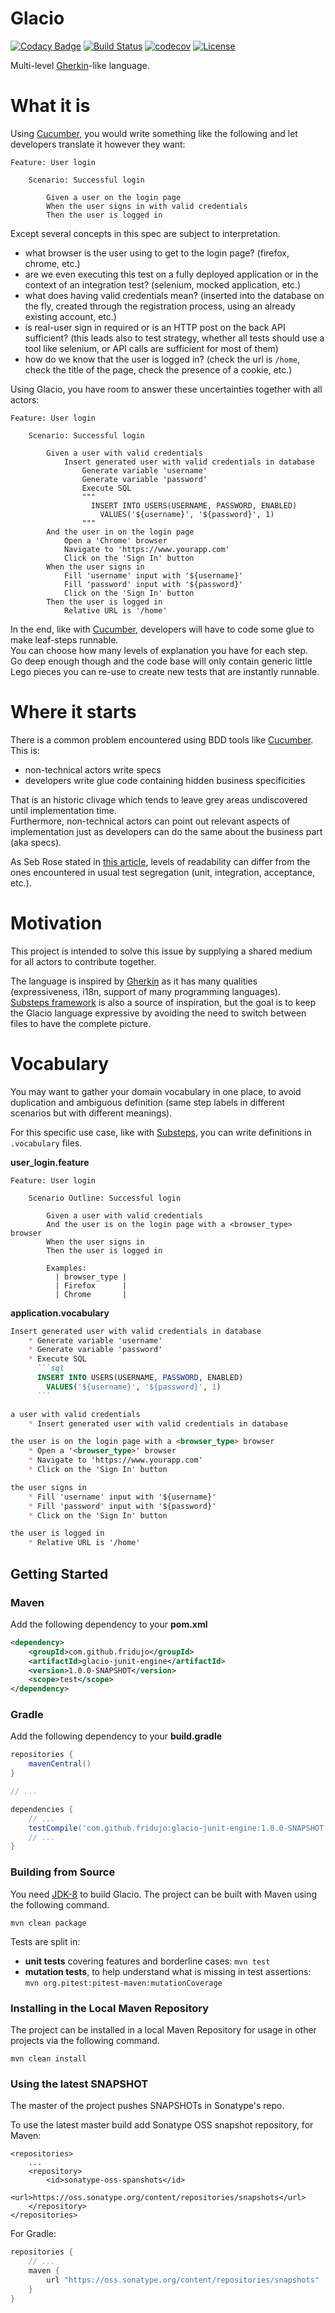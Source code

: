 # Glacio
[![Codacy Badge](https://api.codacy.com/project/badge/Grade/c0142d637ee44a86a201c5caba95a8d9)](https://www.codacy.com/app/ledoyen/glacio?utm_source=github.com&amp;utm_medium=referral&amp;utm_content=fridujo/glacio&amp;utm_campaign=Badge_Grade)
[![Build Status](https://travis-ci.com/fridujo/glacio.svg?branch=master)](https://travis-ci.com/fridujo/glacio)
[![codecov](https://codecov.io/gh/fridujo/glacio/branch/master/graph/badge.svg)](https://codecov.io/gh/fridujo/glacio)
[![License](https://img.shields.io/github/license/fridujo/spring-automocker.svg)](https://opensource.org/licenses/Apache-2.0)

Multi-level [Gherkin](https://docs.cucumber.io/gherkin/reference/)-like language.

# What it is

Using [Cucumber](https://docs.cucumber.io/), you would write something like the following and let developers translate it however they want:
```gherkin
Feature: User login

    Scenario: Successful login

        Given a user on the login page
        When the user signs in with valid credentials
        Then the user is logged in
```

Except several concepts in this spec are subject to interpretation.
 * what browser is the user using to get to the login page? (firefox, chrome, etc.)
 * are we even executing this test on a fully deployed application or in the context of an integration test? (selenium, mocked application, etc.)
 * what does having valid credentials mean? (inserted into the database on the fly, created through the registration process, using an already existing account, etc.)
 * is real-user sign in required or is an HTTP post on the back API sufficient? (this leads also to test strategy, whether all tests should use a tool like selenium, or API calls are sufficient for most of them)
 * how do we know that the user is logged in? (check the url is `/home`, check the title of the page, check the presence of a cookie, etc.)

Using Glacio, you have room to answer these uncertainties together with all actors:
```glacio
Feature: User login

    Scenario: Successful login

        Given a user with valid credentials
            Insert generated user with valid credentials in database
                Generate variable 'username'
                Generate variable 'password'
                Execute SQL
                """
                  INSERT INTO USERS(USERNAME, PASSWORD, ENABLED)
                    VALUES('${username}', '${password}', 1)
                """
        And the user in on the login page
            Open a 'Chrome' browser
            Navigate to 'https://www.yourapp.com'
            Click on the 'Sign In' button
        When the user signs in
            Fill 'username' input with '${username}'
            Fill 'password' input with '${password}'
            Click on the 'Sign In' button
        Then the user is logged in
            Relative URL is '/home'
```

In the end, like with [Cucumber](https://docs.cucumber.io/), developers will have to code some glue to make leaf-steps runnable.  
You can choose how many levels of explanation you have for each step.  
Go deep enough though and the code base will only contain generic little Lego pieces you can re-use to create new tests that are instantly runnable.

# Where it starts
There is a common problem encountered using BDD tools like [Cucumber](https://docs.cucumber.io/).  
This is:
 * non-technical actors write specs
 * developers write glue code containing hidden business specificities

That is an historic clivage which tends to leave grey areas undiscovered until implementation time.  
Furthermore, non-technical actors can point out relevant aspects of implementation just as developers can do the same about the business part (aka specs).

As Seb Rose stated in [this article](http://claysnow.co.uk/the-testing-iceberg/), levels of readability can differ from the ones encountered in usual test segregation (unit, integration, acceptance, etc.).

# Motivation
This project is intended to solve this issue by supplying a shared medium for all actors to contribute together.  

The language is inspired by [Gherkin](https://docs.cucumber.io/gherkin/reference/) as it has many qualities (expressiveness, i18n, support of many programming languages).  
[Substeps framework](http://substeps.github.io/introduction/overview/) is also a source of inspiration, but the goal is to keep the Glacio language expressive by avoiding the need to switch between files to have the complete picture.

# Vocabulary

You may want to gather your domain vocabulary in one place, to avoid duplication and ambiguous definition (same step labels in different scenarios but with different meanings).

For this specific use case, like with [Substeps](http://substeps.github.io/introduction/overview/), you can write definitions in `.vocabulary` files.

**user_login.feature**
```glacio
Feature: User login

    Scenario Outline: Successful login

        Given a user with valid credentials
        And the user is on the login page with a <browser_type> browser
        When the user signs in
        Then the user is logged in

        Examples:
          | browser_type |
          | Firefox      |
          | Chrome       |
```

**application.vocabulary**
```markdown
Insert generated user with valid credentials in database
    * Generate variable 'username'
    * Generate variable 'password'
    * Execute SQL
      ```sql
      INSERT INTO USERS(USERNAME, PASSWORD, ENABLED)
        VALUES('${username}', '${password}', 1)
      ```

a user with valid credentials
    * Insert generated user with valid credentials in database

the user is on the login page with a <browser_type> browser
    * Open a '<browser_type>' browser
    * Navigate to 'https://www.yourapp.com'
    * Click on the 'Sign In' button

the user signs in
    * Fill 'username' input with '${username}'
    * Fill 'password' input with '${password}'
    * Click on the 'Sign In' button

the user is logged in
    * Relative URL is '/home'
```


## Getting Started

### Maven
Add the following dependency to your **pom.xml**
```xml
<dependency>
    <groupId>com.github.fridujo</groupId>
    <artifactId>glacio-junit-engine</artifactId>
    <version>1.0.0-SNAPSHOT</version>
    <scope>test</scope>
</dependency>
```

### Gradle
Add the following dependency to your **build.gradle**
```groovy
repositories {
	mavenCentral()
}

// ...

dependencies {
	// ...
	testCompile('com.github.fridujo:glacio-junit-engine:1.0.0-SNAPSHOT')
	// ...
}
```

### Building from Source

You need [JDK-8](http://jdk.java.net/8/) to build Glacio. The project can be built with Maven using the following command.
```
mvn clean package
```

Tests are split in:

* **unit tests** covering features and borderline cases: `mvn test`
* **mutation tests**, to help understand what is missing in test assertions: `mvn org.pitest:pitest-maven:mutationCoverage`


### Installing in the Local Maven Repository

The project can be installed in a local Maven Repository for usage in other projects via the following command.
```
mvn clean install
```

### Using the latest SNAPSHOT

The master of the project pushes SNAPSHOTs in Sonatype's repo.

To use the latest master build add Sonatype OSS snapshot repository, for Maven:
```
<repositories>
    ...
    <repository>
        <id>sonatype-oss-spanshots</id>
        <url>https://oss.sonatype.org/content/repositories/snapshots</url>
    </repository>
</repositories>
```

For Gradle:
```groovy
repositories {
    // ...
    maven {
        url "https://oss.sonatype.org/content/repositories/snapshots"
    }
}
